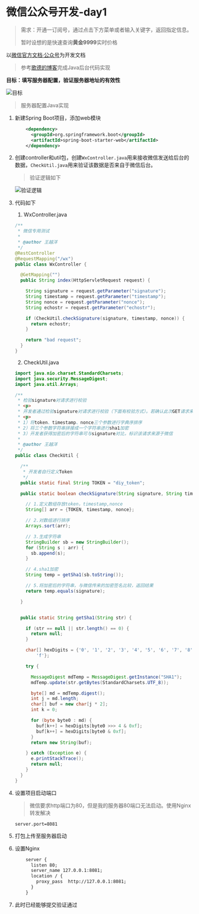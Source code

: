 # 微信公众号开发-day1

> 需求：开通一订阅号，通过点击下方菜单或者输入关键字，返回指定信息。
>
> 暂时设想的是快速查询**黄金9999**实时价格

以[微信官方文档·公众号](https://developers.weixin.qq.com/doc/offiaccount/Getting_Started/Overview.html)为开发文档

> 参考[歌德的博客](https://www.cnblogs.com/gede/category/1467638.html)完成Java后台代码实现

**目标：填写服务器配置，验证服务器地址的有效性**

<!--more-->

![目标][1]

> 服务器配置Java实现

1. 新建Spring Boot项目，添加web模块

   ```xml
       <dependency>
         <groupId>org.springframework.boot</groupId>
         <artifactId>spring-boot-starter-web</artifactId>
       </dependency>
   ```

2. 创建controller和util包，创建`WxController.java`用来接收微信发送给后台的数据，`CheckUtil.java`用来验证该数据是否来自于微信后台。

   > 验证逻辑如下

   ![验证逻辑][2]



3. 代码如下

   1. WxController.java

   ```java
   /**
    * 微信专用测试
    *
    * @author 王越洋
    */
   @RestController
   @RequestMapping("/wx")
   public class WxController {
   
     @GetMapping("")
     public String index(HttpServletRequest request) {
   
       String signature = request.getParameter("signature");
       String timestamp = request.getParameter("timestamp");
       String nonce = request.getParameter("nonce");
       String echostr = request.getParameter("echostr");
   
       if (CheckUtil.checkSignature(signature, timestamp, nonce)) {
         return echostr;
       }
   
       return "bad request";
     }
   }
   ```

   2. CheckUtil.java

   ```java
   import java.nio.charset.StandardCharsets;
   import java.security.MessageDigest;
   import java.util.Arrays;
   
   /**
    * 检验signature对请求进行校验
    * <p>
    * 开发者通过检验signature对请求进行校验（下面有校验方式）。若确认此次GET请求来自微信服务器，请原样返回echostr参数内容，则接入生效，成为开发者成功，否则接入失败。加密/校验流程如下：
    * <p>
    * 1）将token、timestamp、nonce三个参数进行字典序排序
    * 2）将三个参数字符串拼接成一个字符串进行sha1加密
    * 3）开发者获得加密后的字符串可与signature对比，标识该请求来源于微信
    *
    * @author 王越洋
    */
   public class CheckUtil {
   
     /**
      * 开发者自行定义Token
      */
     public static final String TOKEN = "diy_token";
   
     public static boolean checkSignature(String signature, String timestamp, String nonce) {
   
       // 1.定义数组存放token，timestamp,nonce
       String[] arr = {TOKEN, timestamp, nonce};
   
       // 2.对数组进行排序
       Arrays.sort(arr);
   
       // 3.生成字符串
       StringBuilder sb = new StringBuilder();
       for (String s : arr) {
         sb.append(s);
       }
   
       // 4.sha1加密
       String temp = getSha1(sb.toString());
   
       // 5.将加密后的字符串，与微信传来的加密签名比较，返回结果
       return temp.equals(signature);
   
     }
   
   
     public static String getSha1(String str) {
   
       if (str == null || str.length() == 0) {
         return null;
       }
   
       char[] hexDigits = {'0', '1', '2', '3', '4', '5', '6', '7', '8', '9', 'a', 'b', 'c', 'd', 'e',
           'f'};
   
       try {
   
         MessageDigest mdTemp = MessageDigest.getInstance("SHA1");
         mdTemp.update(str.getBytes(StandardCharsets.UTF_8));
   
         byte[] md = mdTemp.digest();
         int j = md.length;
         char[] buf = new char[j * 2];
         int k = 0;
   
         for (byte byte0 : md) {
           buf[k++] = hexDigits[byte0 >>> 4 & 0xf];
           buf[k++] = hexDigits[byte0 & 0xf];
         }
         return new String(buf);
   
       } catch (Exception e) {
         e.printStackTrace();
         return null;
       }
     }
   }
   ```

     

4. 设置项目启动端口

   > 微信要求http端口为80，但是我的服务器80端口无法启动。使用Nginx转发解决

   ```properties
   server.port=8081
   ```

5. 打包上传至服务器启动

6. 设置Nginx

   ```xml
       server {
         listen 80;
         server_name 127.0.0.1:8081;
         location / {
           proxy_pass  http://127.0.0.1:8081;
         }
       }
   ```

7. 此时已经能够提交验证通过



[1]: https://blog-1252667810.cos.ap-shanghai.myqcloud.com/image/202003/31fb49be45e34aad869315270b8f371d.png
[2]: https://blog-1252667810.cos.ap-shanghai.myqcloud.com/image/202003/f3a4a0133e5e47ed8cb15fa05ddeec39.jfif


